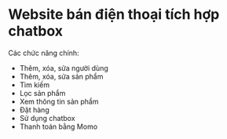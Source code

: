 # Website bán điện thoại tích hợp chatbox
Các chức năng chính: </br>
- Thêm, xóa, sửa người dùng </br>
- Thêm, xóa, sửa sản phẩm </br>
- Tìm kiếm </br>
- Lọc sản phẩm </br>
- Xem thông tin sản phẩm </br>
- Đặt hàng </br>
- Sử dụng chatbox </br>
- Thanh toán bằng Momo
